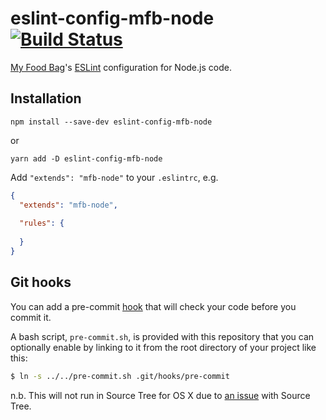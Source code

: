 # eslint-config-mfb-node [![Build Status](https://travis-ci.org/MyFoodBag/eslint-config-mfb-node.svg?branch=master)](https://travis-ci.org/MyFoodBag/eslint-config-mfb-node)

[My Food Bag](https://github.com/MyFoodBag)'s [ESLint](http://eslint.org/) configuration for Node.js code.

## Installation

```
npm install --save-dev eslint-config-mfb-node
```

or

```
yarn add -D eslint-config-mfb-node
```

Add `"extends": "mfb-node"` to your `.eslintrc`, e.g.

```json
{
  "extends": "mfb-node",
  
  "rules": {
    
  }
}
```

## Git hooks

You can add a pre-commit [hook](https://www.atlassian.com/git/tutorials/git-hooks/) that will check your code before you commit it.

A bash script, `pre-commit.sh`, is provided with this repository that you can optionally enable by linking to it from the root directory of your project like this:

```bash
$ ln -s ../../pre-commit.sh .git/hooks/pre-commit
```

n.b. This will not run in Source Tree for OS X due to [an issue](https://jira.atlassian.com/browse/SRCTREE-3126) with Source Tree.
